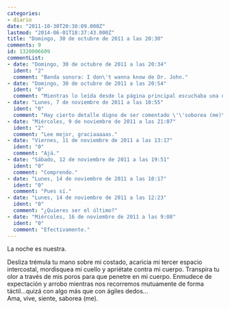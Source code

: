 ```yaml
---
categories:
- diario
date: "2011-10-30T20:30:09.000Z"
lastmod: "2014-06-01T18:37:43.000Z"
title: "Domingo, 30 de octubre de 2011 a las 20:30"
comments: 9
id: 1320006609
commentList:
- date: "Domingo, 30 de octubre de 2011 a las 20:34"
  ident: "2"
  comment: "Banda sonora: I don\'t wanna know de Dr. John."
- date: "Domingo, 30 de octubre de 2011 a las 20:54"
  ident: "0"
  comment: "Mientras lo leída desde la página principal escuchaba una de Elvis Costello, encajaría por el ritmo. Acabo de escuchar la de Dr. Jhon y encaja perfectamente.   \nPero ahora recuerdo una canción que, desde mi punto de vista, encajaría.  Contamine de Pedro Guerra."
- date: "Lunes, 7 de noviembre de 2011 a las 10:55"
  ident: "0"
  comment: "Hay cierto detalle digno de ser comentado \'\'soborea (me)\'\'."
- date: "Miércoles, 9 de noviembre de 2011 a las 21:07"
  ident: "2"
  comment: "Lee mejor, graciaaaaas."
- date: "Viernes, 11 de noviembre de 2011 a las 13:17"
  ident: "0"
  comment: "Ajá."
- date: "Sábado, 12 de noviembre de 2011 a las 19:51"
  ident: "0"
  comment: "Comprendo."
- date: "Lunes, 14 de noviembre de 2011 a las 10:17"
  ident: "0"
  comment: "Pues sí."
- date: "Lunes, 14 de noviembre de 2011 a las 12:23"
  ident: "0"
  comment: "¿Quieres ser el último?"
- date: "Miércoles, 16 de noviembre de 2011 a las 9:08"
  ident: "0"
  comment: "Efectivamente."
---
```


La noche es nuestra.  
  
Desliza trémula tu mano sobre mi costado, acaricia mi tercer espacio intercostal, mordisquea mi cuello y apriétate contra mi cuerpo. Transpira tu olor a través de mis poros para que penetre en mi cuerpo. Enmudece de expectación y arrobo mientras nos recorremos mutuamente de forma táctil...quizá con algo más que con ágiles dedos...  
Ama, vive, siente, saborea (me).